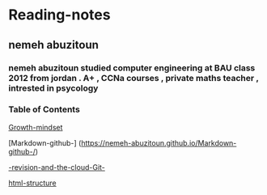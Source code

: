 # Reading-notes
## nemeh abuzitoun

### nemeh abuzitoun studied computer engineering at BAU class 2012 from jordan . A+ , CCNa courses , private maths teacher , intrested in psycology




###  **Table of Contents**
[Growth-mindset ]( https://nemeh-abuzitoun.github.io/Growth-mindset/)  

[Markdown-github-]  (https://nemeh-abuzitoun.github.io/Markdown-github-/) 
 
[-revision-and-the-cloud-Git-](https://nemeh-abuzitoun.github.io/-revision-and-the-cloud-Git-/)  

[html-structure](https://nemeh-abuzitoun.github.io/html-structure/)  
